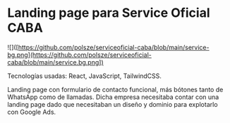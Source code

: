 # Landing page para Service Oficial CABA 
![]([https://github.com/polsze/serviceoficial-caba/blob/main/service-bg.png](https://github.com/polsze/serviceoficial-caba/blob/main/service.bg.png])

Tecnologías usadas: React, JavaScript, TailwindCSS.

Landing page con formulario de contacto funcional, más bótones tanto de WhatsApp como de llamadas. Dicha empresa necesitaba contar con una landing page dado que necesitaban un diseño y dominio para explotarlo con Google Ads.












